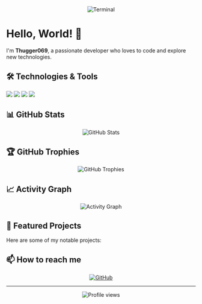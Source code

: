 <div align="center">
  <img src="assets/terminal.gif" alt="Terminal" />
</div>

# Hello, World! 👋

I'm **Thugger069**, a passionate developer who loves to code and explore new technologies.

## 🛠️ Technologies & Tools

![](https://img.shields.io/badge/Code-JavaScript-informational?style=flat&logo=javascript&logoColor=white&color=2bbc8a)
![](https://img.shields.io/badge/Code-Python-informational?style=flat&logo=python&logoColor=white&color=2bbc8a)
![](https://img.shields.io/badge/Tools-Git-informational?style=flat&logo=git&logoColor=white&color=2bbc8a)
![](https://img.shields.io/badge/Shell-Bash-informational?style=flat&logo=gnu-bash&logoColor=white&color=2bbc8a)

## 📊 GitHub Stats

<p align="center">
  <img src="https://github-readme-stats.vercel.app/api?username=Thugger069&show_icons=true&theme=tokyonight" alt="GitHub Stats" />
</p>

## 🏆 GitHub Trophies

<p align="center">
  <img src="https://github-profile-trophy.vercel.app/?username=Thugger069&theme=nord&column=7" alt="GitHub Trophies" />
</p>

## 📈 Activity Graph

<p align="center">
  <img src="https://activity-graph.herokuapp.com/graph?username=Thugger069&theme=github" alt="Activity Graph" />
</p>

## 🌟 Featured Projects

Here are some of my notable projects:

<!-- Add your featured projects here -->

## 📫 How to reach me

<p align="center">
  <!-- Add your social media links here -->
  <a href="https://github.com/Thugger069" target="_blank">
    <img src="https://img.shields.io/badge/-GitHub-181717?style=flat-square&logo=github" alt="GitHub" />
  </a>
</p>

---

<p align="center">
  <img src="https://komarev.com/ghpvc/?username=Thugger069&color=blueviolet" alt="Profile views" />
</p>
